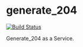 # generate_204

[![Build Status](https://travis-ci.com/Gerhut/generate_204.svg)](https://travis-ci.com/Gerhut/generate_204)

Generate_204 as a Service.
